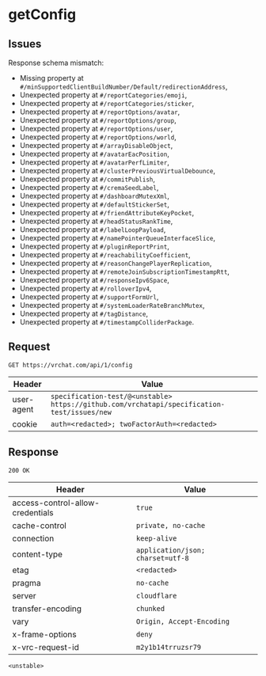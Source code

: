 # getConfig

## Issues
Response schema mismatch:
* Missing property at ``#/minSupportedClientBuildNumber/Default/redirectionAddress``,
* Unexpected property at ``#/reportCategories/emoji``,
* Unexpected property at ``#/reportCategories/sticker``,
* Unexpected property at ``#/reportOptions/avatar``,
* Unexpected property at ``#/reportOptions/group``,
* Unexpected property at ``#/reportOptions/user``,
* Unexpected property at ``#/reportOptions/world``,
* Unexpected property at ``#/arrayDisableObject``,
* Unexpected property at ``#/avatarEacPosition``,
* Unexpected property at ``#/avatarPerfLimiter``,
* Unexpected property at ``#/clusterPreviousVirtualDebounce``,
* Unexpected property at ``#/commitPublish``,
* Unexpected property at ``#/cremaSeedLabel``,
* Unexpected property at ``#/dashboardMutexXml``,
* Unexpected property at ``#/defaultStickerSet``,
* Unexpected property at ``#/friendAttributeKeyPocket``,
* Unexpected property at ``#/headStatusRankTime``,
* Unexpected property at ``#/labelLoopPayload``,
* Unexpected property at ``#/namePointerQueueInterfaceSlice``,
* Unexpected property at ``#/pluginReportPrint``,
* Unexpected property at ``#/reachabilityCoefficient``,
* Unexpected property at ``#/reasonChangePlayerReplication``,
* Unexpected property at ``#/remoteJoinSubscriptionTimestampRtt``,
* Unexpected property at ``#/responseIpv6Space``,
* Unexpected property at ``#/rolloverIpv4``,
* Unexpected property at ``#/supportFormUrl``,
* Unexpected property at ``#/systemLoaderRateBranchMutex``,
* Unexpected property at ``#/tagDistance``,
* Unexpected property at ``#/timestampColliderPackage``.
## Request
`GET https://vrchat.com/api/1/config`

| Header | Value |
| ------ | ----- |
| user-agent | `specification-test/@<unstable> https://github.com/vrchatapi/specification-test/issues/new` |
| cookie | `auth=<redacted>; twoFactorAuth=<redacted>` |


## Response
`200 OK`

| Header | Value |
| ------ | ----- |
| access-control-allow-credentials | `true` |
| cache-control | `private, no-cache` |
| connection | `keep-alive` |
| content-type | `application/json; charset=utf-8` |
| etag | `<redacted>` |
| pragma | `no-cache` |
| server | `cloudflare` |
| transfer-encoding | `chunked` |
| vary | `Origin, Accept-Encoding` |
| x-frame-options | `deny` |
| x-vrc-request-id | `m2y1b14trruzsr79` |

```jsonc
<unstable>
```
